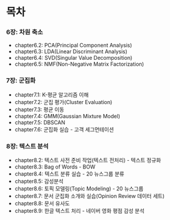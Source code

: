 # 목차

### 6장: 차원 축소

- chapter6.2: PCA(Principal Component Analysis)
- chapter6.3: LDA(Linear Discriminant Analysis)
- chapter6.4: SVD(Singular Value Decomposition)
- chapter6.5: NMF(Non-Negative Matrix Factorization)

### 7장: 군집화

- chapter7.1: K-평균 알고리즘 이해
- chapter7.2: 군집 평가(Cluster Evaluation)
- chapter7.3: 평균 이동
- chapter7.4: GMM(Gaussian Mixture Model)
- chapter7.5: DBSCAN
- chapter7.6: 군집화 실습 - 고객 세그먼테이션

### 8장: 텍스트 분석

- chapter8.2: 텍스트 사전 준비 작업(텍스트 전처리) - 텍스트 정규화
- chapter8.3: Bag of Words - BOW
- chapter8.4: 텍스트 분류 실습 - 20 뉴스그룹 분류
- chapter8.5: 감성분석
- chapter8.6: 토픽 모델링(Topic Modeling) - 20 뉴스그룹
- chapter8.7: 문서 군집화 소개와 실습(Opinion Review 데이터 세트)
- chapter8.8: 문서 유사도
- chapter8.9: 한글 텍스트 처리 - 네이버 영화 평점 감성 분석
